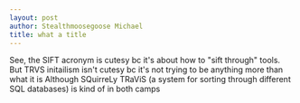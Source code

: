 ```yaml
---
layout: post
author: Stealthmoosegoose Michael
title: what a title
---
```


See, the SIFT acronym is cutesy bc it's about how to "sift through" tools. But TRVS initailism isn't cutesy bc it's not trying to be anything more than what it is Although SQuirreLy TRaViS (a system for sorting through different SQL databases) is kind of in both camps
